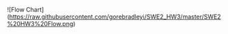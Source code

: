 ![Flow Chart] (https://raw.githubusercontent.com/gorebradleyi/SWE2_HW3/master/SWE2%20HW3%20Flow.png)